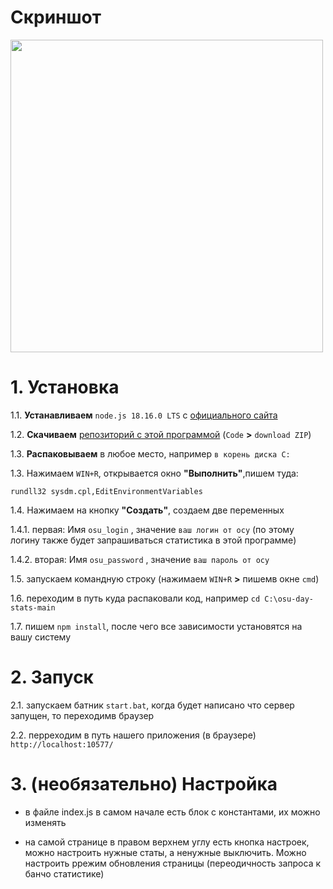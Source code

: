 <h1> Скриншот</h1>

<img src="https://i.imgur.com/wmSQGVH.png" width="500">

<h1>1. Установка</h1>

1.1. **Устанавливаем** `node.js 18.16.0 LTS` с <a href="https://nodejs.org/en">официального сайта</a>

1.2. **Скачиваем** <a href="https://github.com/ChervyachokMigo/osu-day-stats/archive/refs/heads/main.zip">репозиторий с этой программой</a> (`Code` **>** `download ZIP`)

1.3. **Распаковываем** в любое место, например `в корень диска C:`

1.3. Нажимаем `WIN+R`, открывается окно **"Выполнить"**,пишем туда:

`rundll32 sysdm.cpl,EditEnvironmentVariables`

1.4. Нажимаем на кнопку **"Создать"**, создаем две переменных

1.4.1. первая: Имя `osu_login` , значение `ваш логин от осу` (по этому логину также будет запрашиваться статистика в этой программе)

1.4.2. вторая: Имя `osu_password` , значение `ваш пароль от осу`

1.5. запускаем командную строку (нажимаем `WIN+R` **>** пишемв окне `cmd`)

1.6. переходим в путь куда распаковали код, например `cd C:\osu-day-stats-main`

1.7. пишем `npm install`, после чего все зависимости установятся на вашу систему

<h1>2. Запуск</h1>

2.1. запускаем батник `start.bat`, когда будет написано что сервер запущен, то переходимв браузер

2.2. перреходим в путь нашего приложения (в браузере) `http://localhost:10577/`

<h1>3. (необязательно) Настройка</h1>

- в файле index.js в самом начале есть блок с константами, их можно изменять

- на самой странице в правом верхнем углу есть кнопка настроек, можно настроить нужные статы, а ненужные выключить. Можно настроить ррежим обновления страницы (переодичность запроса к банчо статистике)

